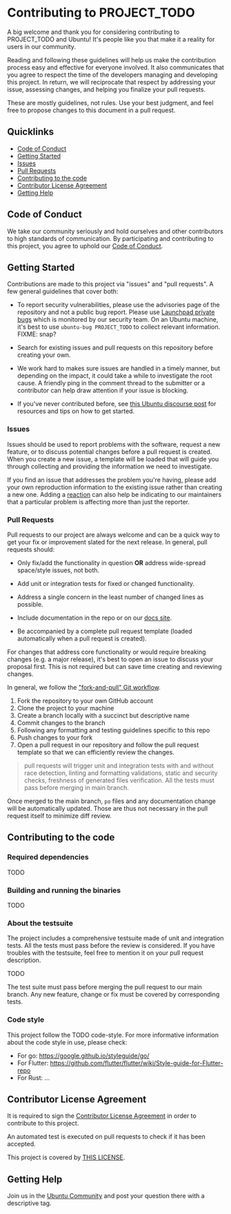 # Contributing to PROJECT_TODO

A big welcome and thank you for considering contributing to
PROJECT_TODO and Ubuntu!  It's people like you that make it a
reality for users in our community.

Reading and following these guidelines will help us make the
contribution process easy and effective for everyone involved.
It also communicates that you agree to respect the time of the
developers managing and developing this project.  In return,
we will reciprocate that respect by addressing your issue,
assessing changes, and helping you finalize your pull requests.

These are mostly guidelines, not rules.  Use your best judgment,
and feel free to propose changes to this document in a pull request.

## Quicklinks

* [Code of Conduct](#code-of-conduct)
* [Getting Started](#getting-started)
* [Issues](#issues)
* [Pull Requests](#pull-requests)
* [Contributing to the code](#contributing-to-the-code)
* [Contributor License Agreement](#contributor-license-agreement)
* [Getting Help](#getting-help)

## Code of Conduct

We take our community seriously and hold ourselves and other
contributors to high standards of communication.  By participating
and contributing to this project, you agree to uphold our
[Code of Conduct](https://ubuntu.com/community/code-of-conduct).

## Getting Started

Contributions are made to this project via "issues" and
"pull requests".  A few general guidelines that cover both:

* To report security vulnerabilities, please use the advisories
  page of the repository and not a public bug report.  Please use
  [Launchpad private bugs](https://bugs.launchpad.net/ubuntu/+source/PROJECT_TODO/+filebug)
  which is monitored by our security team.  On an Ubuntu machine,
  it's best to use `ubuntu-bug PROJECT_TODO` to collect relevant
  information.  FIXME: snap?

* Search for existing issues and pull requests on this repository
  before creating your own.

* We work hard to makes sure issues are handled in a timely manner,
  but depending on the impact, it could take a while to investigate
  the root cause.  A friendly ping in the comment thread to the
  submitter or a contributor can help draw attention if your issue
  is blocking.

* If you've never contributed before, see
  [this Ubuntu discourse post](https://discourse.ubuntu.com/t/contribute/26)
  for resources and tips on how to get started.

### Issues

Issues should be used to report problems with the software, request a
new feature, or to discuss potential changes before a pull request is
created.  When you create a new issue, a template will be loaded that
will guide you through collecting and providing the information we
need to investigate.

If you find an issue that addresses the problem you're having, please
add your own reproduction information to the existing issue rather
than creating a new one.  Adding a
[reaction](https://github.blog/2016-03-10-add-reactions-to-pull-requests-issues-and-comments/)
can also help be indicating to our maintainers that a particular
problem is affecting more than just the reporter.

### Pull Requests

Pull requests to our project are always welcome and can be a quick
way to get your fix or improvement slated for the next release.
In general, pull requests should:

* Only fix/add the functionality in question **OR** address
  wide-spread space/style issues, not both.

* Add unit or integration tests for fixed or changed functionality.

* Address a single concern in the least number of changed lines as
  possible.

* Include documentation in the repo or on our
  [docs site](https://github.com/canonical/PROJECT_TODO/wiki).

* Be accompanied by a complete pull request template (loaded
  automatically when a pull request is created).

For changes that address core functionality or would require breaking
changes (e.g. a major release), it's best to open an issue to discuss
your proposal first.  This is not required but can save time creating
and reviewing changes.

In general, we follow the
["fork-and-pull" Git workflow](https://github.com/susam/gitpr).

1. Fork the repository to your own GitHub account
2. Clone the project to your machine
3. Create a branch locally with a succinct but descriptive name
4. Commit changes to the branch
5. Following any formatting and testing guidelines specific to this
   repo
6. Push changes to your fork
7. Open a pull request in our repository and follow the pull request
   template so that we can efficiently review the changes.

> pull requests will trigger unit and integration tests with and
> without race detection, linting and formatting validations, static
> and security checks, freshness of generated files verification.
> All the tests must pass before merging in main branch.

Once merged to the main branch, `po` files and any documentation
change will be automatically updated.  Those are thus not necessary
in the pull request itself to minimize diff review.

## Contributing to the code

### Required dependencies

TODO

### Building and running the binaries

TODO

### About the testsuite

The project includes a comprehensive testsuite made of unit and
integration tests.  All the tests must pass before the review is
considered.  If you have troubles with the testsuite, feel free to
mention it on your pull request description.

TODO

The test suite must pass before merging the pull request to our
main branch.  Any new feature, change or fix must be covered by
corresponding tests.

### Code style

This project follow the TODO code-style.  For more informative
information about the code style in use, please check:

* For go: <https://google.github.io/styleguide/go/>
* For Flutter: <https://github.com/flutter/flutter/wiki/Style-guide-for-Flutter-repo>
* For Rust: ...

## Contributor License Agreement

It is required to sign the
[Contributor License Agreement](https://ubuntu.com/legal/contributors)
in order to contribute to this project.

An automated test is executed on pull requests to check if it has been
accepted.

This project is covered by [THIS LICENSE](LICENSE).

## Getting Help

Join us in the
[Ubuntu Community](https://discourse.ubuntu.com/c/desktop/8)
and post your question there with a descriptive tag.
